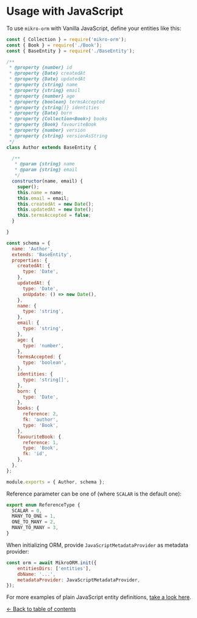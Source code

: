 # Usage with JavaScript

To use `mikro-orm` with Vanilla JavaScript, define your entities like this:

```javascript
const { Collection } = require('mikro-orm');
const { Book } = require('./Book');
const { BaseEntity } = require('./BaseEntity');

/**
 * @property {number} id
 * @property {Date} createdAt
 * @property {Date} updatedAt
 * @property {string} name
 * @property {string} email
 * @property {number} age
 * @property {boolean} termsAccepted
 * @property {string[]} identities
 * @property {Date} born
 * @property {Collection<Book>} books
 * @property {Book} favouriteBook
 * @property {number} version
 * @property {string} versionAsString
 */
class Author extends BaseEntity {

  /**
   * @param {string} name
   * @param {string} email
   */
  constructor(name, email) {
    super();
    this.name = name;
    this.email = email;
    this.createdAt = new Date();
    this.updatedAt = new Date();
    this.termsAccepted = false;
  }

}

const schema = {
  name: 'Author',
  extends: 'BaseEntity',
  properties: {
    createdAt: {
      type: 'Date',
    },
    updatedAt: {
      type: 'Date',
      onUpdate: () => new Date(),
    },
    name: {
      type: 'string',
    },
    email: {
      type: 'string',
    },
    age: {
      type: 'number',
    },
    termsAccepted: {
      type: 'boolean',
    },
    identities: {
      type: 'string[]',
    },
    born: {
      type: 'Date',
    },
    books: {
      reference: 2,
      fk: 'author',
      type: 'Book',
    },
    favouriteBook: {
      reference: 1,
      type: 'Book',
      fk: 'id',
    },
  },
};

module.exports = { Author, schema };
```

Reference parameter can be one of (where `SCALAR` is the default one):

```typescript
export enum ReferenceType {
  SCALAR = 0,
  MANY_TO_ONE = 1,
  ONE_TO_MANY = 2,
  MANY_TO_MANY = 3,
}
```

When initializing ORM, provide `JavaScriptMetadataProvider` as metadata provider:

```javascript
const orm = await MikroORM.init({
    entitiesDirs: ['entities'],
    dbName: '...',
    metadataProvider: JavaScriptMetadataProvider,
});
```

For more examples of plain JavaScript entity definitions,
[take a look here](https://github.com/B4nan/mikro-orm/blob/master/tests/entities-js). 

[&larr; Back to table of contents](index.md#table-of-contents)
